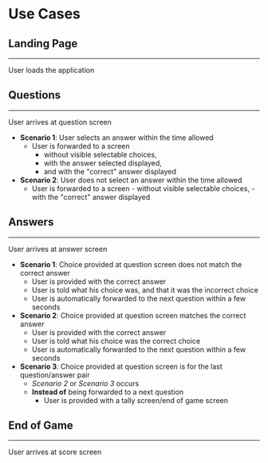 # Use Cases

## Landing Page

---

User loads the application

## Questions

---

User arrives at question screen

+ __Scenario 1__: User selects an answer within the time allowed
    - User is forwarded to a screen
        - without visible selectable choices,
        - with the answer selected displayed, 
        - and with the "correct" answer displayed
+ __Scenario 2__: User does not select an answer within the time allowed
    - User is forwarded to a screen
            - without visible selectable choices, 
            - with the "correct" answer displayed

## Answers

---

User arrives at answer screen

+ __Scenario 1__: Choice provided at question screen does not match the correct answer
    - User is provided with the correct answer
    - User is told what his choice was, and that it was the incorrect choice
    - User is automatically forwarded to the next question within a few seconds
+ __Scenario 2__: Choice provided at question screen matches the correct answer
    - User is provided with the correct answer
    - User is told what his choice was the correct choice
    - User is automatically forwarded to the next question within a few seconds
+ __Scenario 3__: Choice provided at question screen is for the last question/answer pair
    - _Scenario 2_ or _Scenario 3_ occurs
    -  __Instead of__ being forwarded to a next question
        - User is provided with a tally screen/end of game screen

## End of Game

---

User arrives at score screen